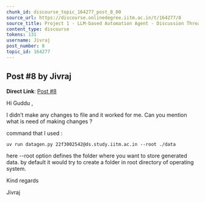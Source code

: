 ```yaml
---
chunk_id: discourse_topic_164277_post_8_00
source_url: https://discourse.onlinedegree.iitm.ac.in/t/164277/8
source_title: Project 1 - LLM-based Automation Agent - Discussion Thread [TDS Jan 2025]
content_type: discourse
tokens: 131
username: Jivraj
post_number: 8
topic_id: 164277
---
```


## Post #8 by Jivraj

**Direct Link**: [Post #8](https://discourse.onlinedegree.iitm.ac.in/t/164277/8)

Hi Guddu ,

I didn’t make any changes to file and it worked for me. Can you mention what is need of making changes ?

command that I used :

`uv run datagen.py 22f3002542@ds.study.iitm.ac.in --root ./data`

here --root option defines the folder where you want to store generated data. by default it would try to create a folder in root directory of operating system.

Kind regards

Jivraj
